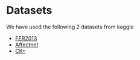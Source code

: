 # Datasets

We have used the following 2 datasets from kaggle 

  * [FER2013](https://www.kaggle.com/c/challenges-in-representation-learning-facial-expression-recognition-challenge/data)
  * [Affectnet](https://www.kaggle.com/datasets/tom99763/affectnethq)
  * [CK+](https://www.kaggle.com/datasets/shawon10/ckplus)
